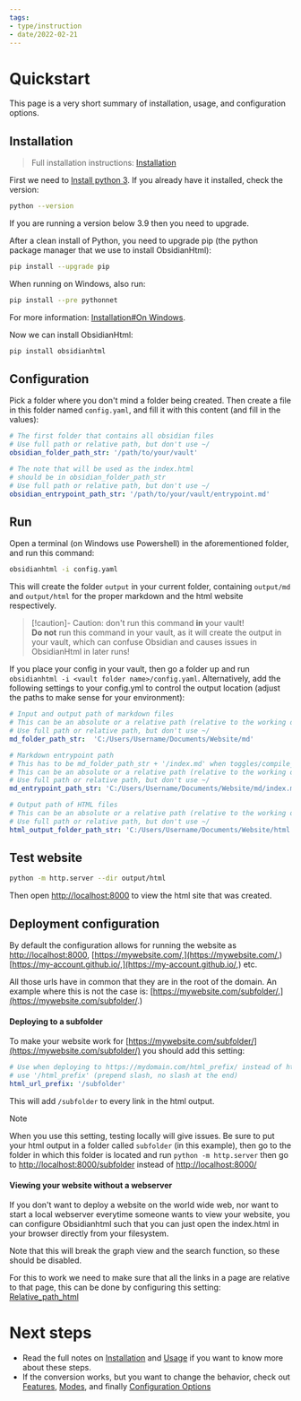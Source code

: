 ```yaml
---
tags:
- type/instruction
- date/2022-02-21
---
```

   
# Quickstart   
This page is a very short summary of installation, usage, and configuration options.   
   
## Installation   
> Full installation instructions: [Installation](../Instructions/Installation.md)   
   
First we need to [Install python 3](https://wiki.python.org/moin/BeginnersGuide/Download). If you already have it installed, check the version:   
   
```bash
python --version
```
   
   
If you are running a version below 3.9 then you need to upgrade.   
   
After a clean install of Python, you need to upgrade pip (the python package manager that we use to install ObsidianHtml):   
   
```bash
pip install --upgrade pip
```
   
   
When running on Windows,  also run:   
   
```bash
pip install --pre pythonnet
```
   
For more information: [Installation#On Windows](../Instructions/Installation.md#on-windows).   
   
   
Now we can install ObsidianHtml:   
   
``` bash
pip install obsidianhtml
```
   
   
## Configuration   
Pick a folder where you don't mind a folder being created. Then create a file in this folder named `config.yaml`, and fill it with this content (and fill in the values):   
   
``` yaml
# The first folder that contains all obsidian files
# Use full path or relative path, but don't use ~/
obsidian_folder_path_str: '/path/to/your/vault' 

# The note that will be used as the index.html 
# should be in obsidian_folder_path_str
# Use full path or relative path, but don't use ~/
obsidian_entrypoint_path_str: '/path/to/your/vault/entrypoint.md'
```
   
   
## Run   
Open a terminal (on Windows use Powershell) in the aforementioned folder, and run this command:   
``` bash
obsidianhtml -i config.yaml
```
   
   
This will create the folder `output` in your current folder, containing `output/md` and `output/html` for the proper markdown and the html website respectively.   
   
> [!caution]- Caution: don't run this command **in** your vault!   
> **Do not** run this command in your vault, as it will create the output in your vault, which can confuse Obsidian and causes issues in ObsidianHtml in later runs!   
   
If you place your config in your vault, then go a folder up and run `obsidianhtml -i <vault folder name>/config.yaml`. Alternatively, add the following settings to your config.yml to control the output location (adjust the paths to make sense for your environment):   
   
``` yaml
# Input and output path of markdown files
# This can be an absolute or a relative path (relative to the working directory when calling obsidianhtml)
# Use full path or relative path, but don't use ~/
md_folder_path_str:  'C:/Users/Username/Documents/Website/md'

# Markdown entrypoint path
# This has to be md_folder_path_str + '/index.md' when toggles/compile_md == True
# This can be an absolute or a relative path (relative to the working directory when calling obsidianhtml)
# Use full path or relative path, but don't use ~/
md_entrypoint_path_str: 'C:/Users/Username/Documents/Website/md/index.md'

# Output path of HTML files
# This can be an absolute or a relative path (relative to the working directory when calling obsidianhtml)
# Use full path or relative path, but don't use ~/
html_output_folder_path_str: 'C:/Users/Username/Documents/Website/html'
```
   
   
## Test website   
``` bash
python -m http.server --dir output/html
```
   
   
Then open [http://localhost:8000](http://localhost:8000) to view the html site that was created.   
   
## Deployment configuration   
   
By default the configuration allows for running the website as  [http://localhost:8000](http://localhost:8000),  [https://mywebsite.com/,](https://mywebsite.com/,) [https://my-account.github.io/,](https://my-account.github.io/,) etc.   
   
All those urls have in common that they are in the root of the domain. An example where this is not the case is:  [https://mywebsite.com/subfolder/.](https://mywebsite.com/subfolder/.)   
   
#### Deploying to a subfolder   
To make your website work for [https://mywebsite.com/subfolder/](https://mywebsite.com/subfolder/) you should add this setting:   
   
``` yaml
# Use when deploying to https://mydomain.com/html_prefix/ instead of https://mydomain.com/
# use '/html_prefix' (prepend slash, no slash at the end)
html_url_prefix: '/subfolder'
```
   
   
This will add `/subfolder` to every link in the html output.   
   
> [!note]   
> When you use this setting,  testing locally will give issues. Be sure to put your html output in a folder called `subfolder` (in this example), then go to the folder in which this folder is located and run `python -m http.server` then go to [http://localhost:8000/subfolder](http://localhost:8000/subfolder) instead of [http://localhost:8000/](http://localhost:8000/)   
   
#### Viewing your website without a webserver   
If you don't want to deploy a website on the world wide web, nor want to start a local webserver everytime someone wants to view your website, you can configure Obsidianhtml such that you can just open the index.html in your browser directly from your filesystem.   
   
Note that this will break the graph view and the search function, so these should be disabled.    
   
For this to work we need to make sure that all the links in a page are relative to that page, this can be done by configuring this setting: [Relative_path_html](../Configurations/Relative_path_html.md)
   
   
# Next steps   
   
- Read the full notes on [Installation](../Instructions/Installation.md) and [Usage](../Instructions/Usage.md) if you want to know more about these steps.   
- If the conversion works, but you want to change the behavior, check out [Features](../Configurations/Features.md), [Modes](../Configurations/Modes.md), and finally [Configuration Options](../Configurations/Configuration%20Options.md)